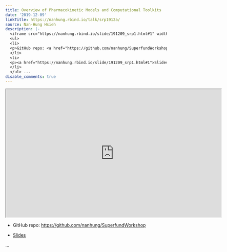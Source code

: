 ```yaml
---
title: Overview of Pharmacokinetic Models and Computational Toolkits
date: '2019-12-09'
linkTitle: https://nanhung.rbind.io/talk/srp1912a/
source: Nan-Hung Hsieh
description: |-
  <iframe src="https://nanhung.rbind.io/slide/191209_srp1.html#1" width="672" height="400px"></iframe>
  <ul>
  <li>
  <p>GitHub repo: <a href="https://github.com/nanhung/SuperfundWorkshop">https://github.com/nanhung/SuperfundWorkshop</a></p>
  </li>
  <li>
  <p><a href="https://nanhung.rbind.io/slide/191209_srp1.html#1">Slides</a></p>
  </li>
  </ul> ...
disable_comments: true
---
```

<iframe src="https://nanhung.rbind.io/slide/191209_srp1.html#1" width="672" height="400px"></iframe>
<ul>
<li>
<p>GitHub repo: <a href="https://github.com/nanhung/SuperfundWorkshop">https://github.com/nanhung/SuperfundWorkshop</a></p>
</li>
<li>
<p><a href="https://nanhung.rbind.io/slide/191209_srp1.html#1">Slides</a></p>
</li>
</ul> ...